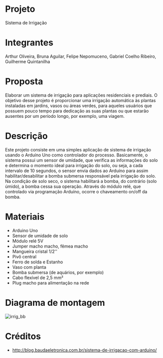 # Projeto
Sistema de Irrigação 
# Integrantes 
Arthur Oliveira, Bruna Aguilar, Felipe Nepomuceno, Gabriel Coelho Ribeiro, Guilherme Quintanilha
# Proposta
Elaborar um sistema de irrigação para aplicações residenciais e prediais. O objetivo desse projeto é proporcionar uma irrigação automática às plantas instaladas em jardins, vasos ou áreas verdes, para aqueles usuários que possuem pouco tempo para dedicação as suas plantas ou que estarão ausentes por um período longo, por exemplo, uma viagem. 
# Descrição
Este projeto consiste em uma simples aplicação de sistema de irrigação usando o Arduíno Uno como controlador do processo. Basicamente, o sistema possui um sensor de umidade, que verifica as informações do solo e determina o momento ideal para irrigação do solo, ou seja, a cada intervalo de 10 segundos, o sensor envia dados ao Arduíno para assim habilitar/desabilitar a bomba submersa responsável pela irrigação do solo. Na condição de solo seco, o sistema habilitará a bomba, do contrário (solo úmido), a bomba cessa sua operação. Através do módulo relé, que controlado via programação Arduíno, ocorre o chaveamento on/off da bomba.      
# Materiais
- Arduino Uno
- Sensor de umidade de solo
- Módulo relé 5V
- Jumper macho macho, fêmea macho
- Mangueira cristal 1/2''
- Pivô central
- Ferro de solda e Estanho 
- Vaso com planta
- Bomba submersa (de aquários, por exemplo)
- Cabo flexível de 2,5 mm²
- Plug macho para alimentação na rede
# Diagrama de montagem
![irrig_bb](https://user-images.githubusercontent.com/53450775/68998818-fdd58680-0895-11ea-80cc-1255042ae007.jpg)
# Créditos 
- http://blog.baudaeletronica.com.br/sistema-de-irrigacao-com-arduino/



